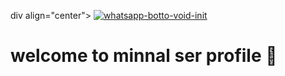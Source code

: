 div align="center">
<a href="https://ibb.co/wQ4GK21"><img src="https://i.imgur.com/6t3hP8h.jpeg" alt="whatsapp-botto-void-init" border="0"></a>

# **welcome to minnal ser profile 🌿**
